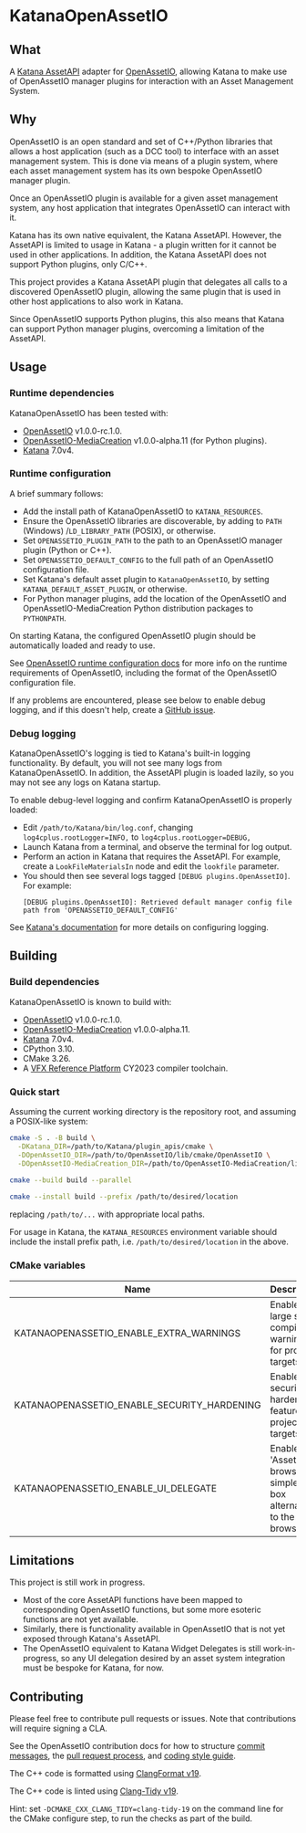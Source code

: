 # KatanaOpenAssetIO

## What

A [Katana AssetAPI](https://learn.foundry.com/katana/dev-guide/OpsAndOpScript/AssetAPI/index.html)
adapter for [OpenAssetIO](https://github.com/OpenAssetIO/OpenAssetIO),
allowing Katana to make use of OpenAssetIO manager plugins for
interaction with an Asset Management System.

## Why

OpenAssetIO is an open standard and set of C++/Python libraries that
allows a host application (such as a DCC tool) to interface with an
asset management system. This is done via means of a plugin system,
where each asset management system has its own bespoke OpenAssetIO
manager plugin.

Once an OpenAssetIO plugin is available for a given asset management
system, any host application that integrates OpenAssetIO can interact
with it.

Katana has its own native equivalent, the Katana AssetAPI. However, the
AssetAPI is limited to usage in Katana - a plugin written for it cannot
be used in other applications. In addition, the Katana AssetAPI does not
support Python plugins, only C/C++.

This project provides a Katana AssetAPI plugin that delegates all calls
to a discovered OpenAssetIO plugin, allowing the same plugin that is
used in other host applications to also work in Katana.

Since OpenAssetIO supports Python plugins, this also means that Katana
can support Python manager plugins, overcoming a limitation of the
AssetAPI.

## Usage

### Runtime dependencies

KatanaOpenAssetIO has been tested with:

- [OpenAssetIO](https://github.com/OpenAssetIO/OpenAssetIO)
  v1.0.0-rc.1.0.
- [OpenAssetIO-MediaCreation](https://github.com/OpenAssetIO/OpenAssetIO-MediaCreation)
  v1.0.0-alpha.11 (for Python plugins).
- [Katana](https://www.foundry.com/products/katana) 7.0v4.

### Runtime configuration

A brief summary follows:

* Add the install path of KatanaOpenAssetIO to `KATANA_RESOURCES`.
* Ensure the OpenAssetIO libraries are discoverable, by adding to 
  `PATH` (Windows) /`LD_LIBRARY_PATH` (POSIX), or otherwise.
* Set `OPENASSETIO_PLUGIN_PATH` to the path to an OpenAssetIO manager
  plugin (Python or C++).
* Set `OPENASSETIO_DEFAULT_CONFIG` to the full path of an OpenAssetIO
  configuration file.
* Set Katana's default asset plugin to `KatanaOpenAssetIO`, by setting
  `KATANA_DEFAULT_ASSET_PLUGIN`, or otherwise.
* For Python manager plugins, add the location of the OpenAssetIO and
  OpenAssetIO-MediaCreation Python distribution packages to 
  `PYTHONPATH`.

On starting Katana, the configured OpenAssetIO plugin should be
automatically loaded and ready to use.

See [OpenAssetIO runtime configuration docs](http://docs.openassetio.org/OpenAssetIO/runtime_configuration.html)
for more info on the runtime requirements of OpenAssetIO, including the
format of the OpenAssetIO configuration file.

If any problems are encountered, please see below to enable debug
logging, and if this doesn't help, create a [GitHub issue](https://github.com/TheFoundryVisionmongers/KatanaOpenAssetIO/issues).

### Debug logging

KatanaOpenAssetIO's logging is tied to Katana's built-in logging
functionality. By default, you will not see many logs from
KatanaOpenAssetIO. In addition, the AssetAPI plugin is loaded lazily, so
you may not see any logs on Katana startup.

To enable debug-level logging and confirm KatanaOpenAssetIO is properly
loaded:

* Edit `/path/to/Katana/bin/log.conf`, changing 
  `log4cplus.rootLogger=INFO,` to `log4cplus.rootLogger=DEBUG,`
* Launch Katana from a terminal, and observe the terminal for log
  output.
* Perform an action in Katana that requires the AssetAPI. For example,
  create a `LookFileMaterialsIn` node and edit the `lookfile` parameter.
* You should then see several logs tagged `[DEBUG plugins.OpenAssetIO]`.
  For example:
  ```
  [DEBUG plugins.OpenAssetIO]: Retrieved default manager config file path from 'OPENASSETIO_DEFAULT_CONFIG'
  ```

See [Katana's documentation](https://learn.foundry.com/katana/Content/tg/message_logging/message_logging.html)
for more details on configuring logging.


## Building

### Build dependencies

KatanaOpenAssetIO is known to build with:

- [OpenAssetIO](https://github.com/OpenAssetIO/OpenAssetIO)
  v1.0.0-rc.1.0.
- [OpenAssetIO-MediaCreation](https://github.com/OpenAssetIO/OpenAssetIO-MediaCreation)
  v1.0.0-alpha.11.
- [Katana](https://www.foundry.com/products/katana) 7.0v4.
- CPython 3.10.
- CMake 3.26.
- A [VFX Reference Platform](https://vfxplatform.com/) CY2023 compiler
  toolchain.

### Quick start

Assuming the current working directory is the repository root, and
assuming a POSIX-like system:

```sh
cmake -S . -B build \
  -DKatana_DIR=/path/to/Katana/plugin_apis/cmake \
  -DOpenAssetIO_DIR=/path/to/OpenAssetIO/lib/cmake/OpenAssetIO \
  -DOpenAssetIO-MediaCreation_DIR=/path/to/OpenAssetIO-MediaCreation/lib/cmake/OpenAssetIO-MediaCreation
  
cmake --build build --parallel

cmake --install build --prefix /path/to/desired/location
```

replacing `/path/to/...` with appropriate local paths.

For usage in Katana, the `KATANA_RESOURCES` environment variable should
include the install prefix path, i.e. `/path/to/desired/location` in
the above.

### CMake variables

| Name                                        | Description                                                                | Default |
|---------------------------------------------|----------------------------------------------------------------------------|---------|
| KATANAOPENASSETIO_ENABLE_EXTRA_WARNINGS     | Enable a large set of compiler warnings for project targets                | ON      |
| KATANAOPENASSETIO_ENABLE_SECURITY_HARDENING | Enable security hardening features for project targets                     | ON      |
| KATANAOPENASSETIO_ENABLE_UI_DELEGATE        | Enable 'Asset' browser - a simple text box alternative to the file browser | ON      |

## Limitations

This project is still work in progress.

* Most of the core AssetAPI functions have been mapped to corresponding
  OpenAssetIO functions, but some more esoteric functions are not yet
  available.
* Similarly, there is functionality available in OpenAssetIO that is not
  yet exposed through Katana's AssetAPI.
* The OpenAssetIO equivalent to Katana Widget Delegates is still
  work-in-progress, so any UI delegation desired by an asset system
  integration must be bespoke for Katana, for now.

## Contributing

Please feel free to contribute pull requests or issues. Note that
contributions will require signing a CLA.

See the OpenAssetIO contribution docs for how to structure
[commit messages](https://github.com/OpenAssetIO/OpenAssetIO/blob/main/doc/contributing/COMMITS.md),
the [pull request process](https://github.com/OpenAssetIO/OpenAssetIO/blob/main/doc/contributing/PULL_REQUESTS.md),
and [coding style guide](https://github.com/OpenAssetIO/OpenAssetIO/blob/main/doc/contributing/CODING_STYLE.md).

The C++ code is formatted using [ClangFormat v19](https://releases.llvm.org/19.1.0/tools/clang/docs/ClangFormat.html).

The C++ code is linted using [Clang-Tidy v19](https://releases.llvm.org/19.1.0/tools/clang/tools/extra/docs/clang-tidy/index.html).

Hint: set `-DCMAKE_CXX_CLANG_TIDY=clang-tidy-19` on the command line for
the CMake configure step, to run the checks as part of the build.